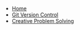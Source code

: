 <!-- docs/_sidebar.md -->

* [Home](/)
* [Git Version Control](git-version-control.md)
* [Creative Problem Solving](creative-problem-solving.md)